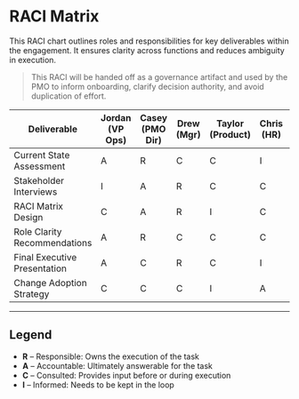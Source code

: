 # RACI Matrix

This RACI chart outlines roles and responsibilities for key deliverables within the engagement. It ensures clarity across functions and reduces ambiguity in execution.

> This RACI will be handed off as a governance artifact and used by the PMO to inform onboarding, clarify decision authority, and avoid duplication of effort.

| Deliverable                           | Jordan (VP Ops) | Casey (PMO Dir) | Drew (Mgr) | Taylor (Product) | Chris (HR) | Ava (Analyst) |
|--------------------------------------|-----------------|------------------|------------|------------------|------------|----------------|
| Current State Assessment             | A               | R                | C          | C                | I          | C              |
| Stakeholder Interviews               | I               | A                | R          | C                | C          | C              |
| RACI Matrix Design                   | C               | A                | R          | I                | C          | I              |
| Role Clarity Recommendations         | A               | R                | C          | C                | C          | I              |
| Final Executive Presentation         | A               | C                | R          | C                | I          | I              |
| Change Adoption Strategy             | C               | C                | C          | I                | A          | I              |

---

## Legend
- **R** – Responsible: Owns the execution of the task  
- **A** – Accountable: Ultimately answerable for the task  
- **C** – Consulted: Provides input before or during execution  
- **I** – Informed: Needs to be kept in the loop
